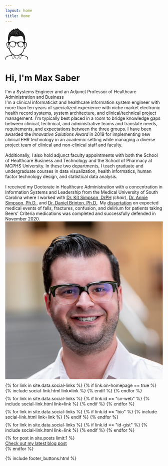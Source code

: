 ```yaml
---
layout: home
title: Home
---
```


<div id ="intro-wrapper" class="l-middle">
 <div id="intro-title-image">
  <img style="height: 100px; width: auto;" src="/images/emoji-header.png" alt="Max emoji logo" />
  </div>
 <div id="intro-title-name" class="intro-left">
  <h1 id="intro-title">Hi, I'm Max Saber</h1>
  <div id="intro-subtitle">
   I'm a Systems Engineer and an Adjunct Professor of Healthcare Administration and Business
  </div>
 </div>
 <div class="intro-left">
 <div class="intro-left">
  I'm a clinical informaticist and healthcare information system engineer with more than ten years of specialized experience with niche market electronic health record systems, system architecture, and clinical/technical project management. I'm typically best placed in a room to bridge knowledge gaps between clinical, technical, and administrative teams and translate needs, requirements, and expectations between the three groups. I have been awarded the <i>Innovative Solutions Award</i> in 2019 for implementing new clinical EHR technology in an academic setting while managing a diverse project team of clinical and non-clinical staff and faculty.
 </div>
 <div style="height: 1rem"></div>
 <div class="intro-left">
 Additionally, I also hold adjunct faculty appointments with both the School of Healthcare Business and Technology and the School of Pharmacy at MCPHS University. In these two departments, I teach graduate and undergraduate courses in data visualization, health informatics, human factor technology design, and statistical data analysis.
 </div>
 <div style="height: 1rem"></div>
 <div class="intro-left">
  I received my Doctorate in Healthcare Administration with a concentration in Information Systems and Leadership from the Medical University of South Carolina where I worked with <a href="https://education.musc.edu/MUSCApps/FacultyDirectory/Simpson-Kit">Dr. Kit Simpson, DrPH</a> <i>(chair)</i>, <a href="https://education.musc.edu/MUSCApps/FacultyDirectory/Simpson-Annie">Dr. Annie Simpson, Ph.D.</a>, and <a href="https://education.musc.edu/MUSCApps/FacultyDirectory/Brinton-Daniel">Dr. Daniel Brinton, Ph.D.</a>. My <a href="/papers/beers">dissertation</a> on expected medical events of falls, fractures, confusion, and delirium for patients taking Beers' Criteria medications was completed and successfully defended in November 2020.
 </div>
</div>

<div class="intro-right">
 <img id="intro-image" class="intro-right" src="/images/2023-Square.jpeg">
 <div style="height: 0.5rem"></div>
 <div id="intro-image-links" class="intro-right">
  {% for link in site.data.social-links %}
   {% if link.on-homepage == true %}
    {% include social-link.html link=link %}
   {% endif %}
  {% endfor %}
 </div>
 <div style="height: 0.5rem"></div>
 <div id="intro-cv-wrapper" class="intro-right">
  {% for link in site.data.social-links %}
   {% if link.id == "cv-web" %}
    {% include social-link.html link=link %}
   {% endif %}
  {% endfor %}
 </div>
  <div style="height: 0.5rem"></div>
 <div id="intro-id-wrapper" class="intro-right">
  {% for link in site.data.social-links %}
   {% if link.id == "bio" %}
    {% include social-link.html link=link %}
   {% endif %}
  {% endfor %}
 </div>
 <div style="height: 0.5rem"></div>
 <div id="intro-id-wrapper" class="intro-right">
  {% for link in site.data.social-links %}
   {% if link.id == "id-gist" %}
    {% include social-link.html link=link %}
   {% endif %}
  {% endfor %}
 </div>
  <div style="height: 0.5rem"></div>
 <div id="intro-id-wrapper" class="intro-right">
    {% for post in site.posts limit:1 %}
        <div class="cv-social-link" style="display: flex">
            <div class="cv-social-link-icon-wrapper">
                <a href="{{ site.baseurl }}{{ post.url }}"><i class="fas fa-blog" style="color:#515151"></i></a>
            </div>
            <div class="cv-social-link-text-wrapper">
                <a href="{{ site.baseurl }}{{ post.url }}">Check out my latest blog post</a>
            </div>
        </div>
    {% endfor %}
 </div>
</div>

</div>

{% include footer_buttons.html %}
